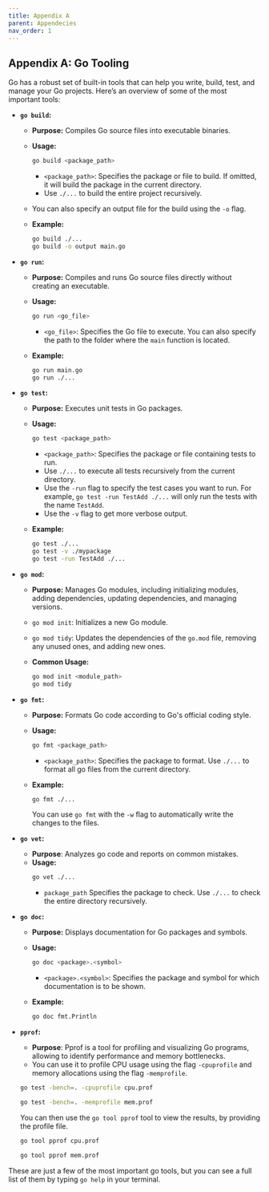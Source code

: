 ```yaml
---
title: Appendix A
parent: Appendecies
nav_order: 1
---
```


## Appendix A: Go Tooling

Go has a robust set of built-in tools that can help you write, build, test, and manage your Go projects. Here’s an overview of some of the most important tools:

*   **`go build`:**
    *   **Purpose:** Compiles Go source files into executable binaries.
    *   **Usage:**
        ```bash
        go build <package_path>
        ```
        *   `<package_path>`:  Specifies the package or file to build. If omitted, it will build the package in the current directory.
		*   Use `./...` to build the entire project recursively.
	* You can also specify an output file for the build using the `-o` flag.
    *   **Example:**

        ```bash
        go build ./...
		go build -o output main.go
        ```

*   **`go run`:**
    *   **Purpose:** Compiles and runs Go source files directly without creating an executable.
    *   **Usage:**

        ```bash
        go run <go_file>
        ```
        *   `<go_file>`: Specifies the Go file to execute. You can also specify the path to the folder where the `main` function is located.
    *   **Example:**

        ```bash
        go run main.go
		go run ./...
        ```

*   **`go test`:**
    *   **Purpose:** Executes unit tests in Go packages.
    *   **Usage:**

        ```bash
        go test <package_path>
        ```
        *   `<package_path>`: Specifies the package or file containing tests to run.
		* Use `./...` to execute all tests recursively from the current directory.
		*  Use the `-run` flag to specify the test cases you want to run. For example, `go test -run TestAdd ./...` will only run the tests with the name `TestAdd`.
		*   Use the `-v` flag to get more verbose output.
    *   **Example:**

        ```bash
        go test ./...
        go test -v ./mypackage
		go test -run TestAdd ./...
        ```

*   **`go mod`:**
    *   **Purpose:** Manages Go modules, including initializing modules, adding dependencies, updating dependencies, and managing versions.
	*  `go mod init`: Initializes a new Go module.
	* `go mod tidy`: Updates the dependencies of the `go.mod` file, removing any unused ones, and adding new ones.
    *   **Common Usage:**

        ```bash
		go mod init <module_path>
		go mod tidy
        ```

*   **`go fmt`:**
    *   **Purpose:** Formats Go code according to Go's official coding style.
    *   **Usage:**

        ```bash
        go fmt <package_path>
        ```
		*   `<package_path>`: Specifies the package to format. Use `./...` to format all go files from the current directory.
    *   **Example:**

        ```bash
        go fmt ./...
        ```
		You can use `go fmt` with the `-w` flag to automatically write the changes to the files.

*  **`go vet`:**
    *   **Purpose**: Analyzes go code and reports on common mistakes.
    *   **Usage:**
        ```bash
		go vet ./...
        ```
		* `package_path` Specifies the package to check. Use `./...` to check the entire directory recursively.

*   **`go doc`:**
    *   **Purpose:** Displays documentation for Go packages and symbols.
    *   **Usage:**

        ```bash
        go doc <package>.<symbol>
        ```
		*  `<package>.<symbol>`: Specifies the package and symbol for which documentation is to be shown.
    *   **Example:**

        ```bash
        go doc fmt.Println
        ```

*  **`pprof`:**
	* **Purpose**: Pprof is a tool for profiling and visualizing Go programs, allowing to identify performance and memory bottlenecks.
	* You can use it to profile CPU usage using the flag `-cpuprofile` and memory allocations using the flag `-memprofile`.
	```bash
	go test -bench=. -cpuprofile cpu.prof
	```
	```bash
	go test -bench=. -memprofile mem.prof
	```
	You can then use the `go tool pprof` tool to view the results, by providing the profile file.
	```bash
	go tool pprof cpu.prof
	```
	```bash
	go tool pprof mem.prof
	```

These are just a few of the most important go tools, but you can see a full list of them by typing `go help` in your terminal.

